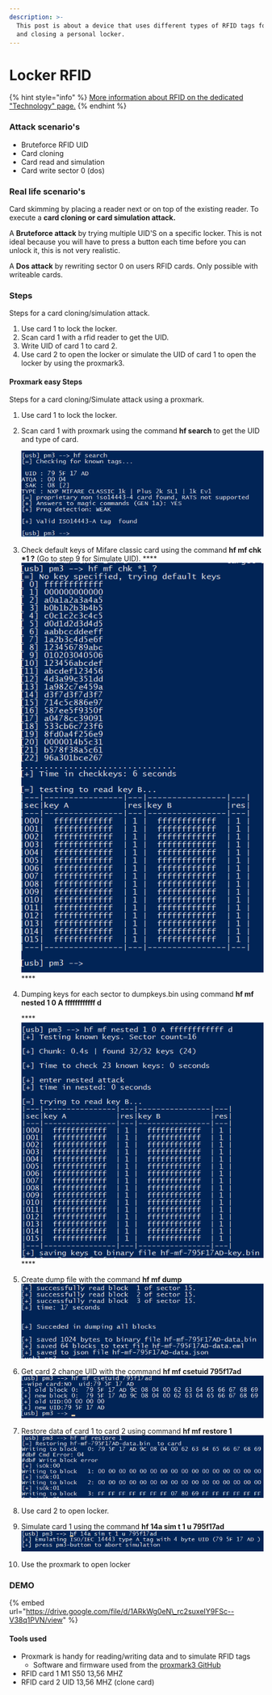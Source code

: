 ```yaml
---
description: >-
  This post is about a device that uses different types of RFID tags for opening
  and closing a personal locker.
---
```


# Locker RFID

{% hint style="info" %}
[More information about RFID on the dedicated "Technology" page.](../technology-1/researched-technologies/untitled.md)
{% endhint %}

### Attack scenario's  <a id="docs-internal-guid-3ff257f3-7fff-da25-d793-8eaf5bb546b7"></a>

* Bruteforce RFID UID 
* Card cloning
* Card read and simulation 
* Card write sector 0 \(dos\)

### Real life scenario's  <a id="docs-internal-guid-6a79a191-7fff-0996-04ca-bf7b26f938f4"></a>

Card skimming by placing a reader next or on top of the existing reader. To execute a **card cloning or card simulation attack.**

A **Bruteforce attack** by trying multiple UID'S on a specific locker. This is not ideal because you will have to press a button each time before you can unlock it, this is not very realistic. 

A **Dos attack** by rewriting sector 0 on users RFID cards. Only possible with writeable cards.

### Steps

Steps for a card cloning/simulation attack.

1. Use card 1 to lock the locker.
2. Scan card 1 with a rfid reader to get the UID.
3. Write UID of card 1 to card 2.
4. Use card 2 to open the locker or simulate the UID of card 1 to open the locker by using the proxmark3.

#### Proxmark easy Steps

Steps for  a card cloning/Simulate attack using a proxmark.

1. Use card 1 to lock the locker.
2. Scan card 1 with proxmark  using the command **hf search** to get the UID and type of card.

   ![](../.gitbook/assets/afbeelding%20%286%29.png)

3. Check default keys of Mifare classic card using the command **hf mf chk \*1 ?** \(Go to step 9 for Simulate UID\).                                                 ****![](../.gitbook/assets/afbeelding%20%285%29.png)  **** 

4. Dumping keys for each sector to dumpkeys.bin using command **hf mf nested 1 0 A ffffffffffff d**  

   \*\*\*\*![](../.gitbook/assets/afbeelding%20%282%29.png)\*\*\*\*

5. Create dump file with the command **hf mf dump**   ![](../.gitbook/assets/afbeelding%20%2812%29.png)
6. Get card 2 change UID with the command **hf mf csetuid 795f17ad** ![](../.gitbook/assets/afbeelding%20%287%29.png) 
7. Restore data of card 1 to card 2 using command **hf mf restore 1**  ![](../.gitbook/assets/afbeelding%20%283%29.png) 
8. Use card 2 to open locker.
9. Simulate card 1 using the command **hf 14a sim t 1 u 795f17ad** ![](../.gitbook/assets/afbeelding%20%281%29.png) 
10. Use the proxmark to open locker

### DEMO

{% embed url="https://drive.google.com/file/d/1ARkWg0eN\_rc2suxeIY9FSc--V38q1PVN/view" %}



#### Tools used

* Proxmark is handy for reading/writing data and to simulate RFID tags
  * Software and firmware used from the [ proxmark3 GitHub](https://github.com/Proxmark/proxmark3)
* RFID card 1 M1 S50 13,56 MHZ
* RFID card 2 UID 13,56 MHZ \(clone card\)

